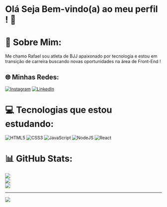 # Olá Seja Bem-vindo(a) ao meu perfil ! 👋

# 💫 Sobre Mim:
Me chamo Rafael sou atleta de BJJ apaixonado por tecnologia e estou em transição de carreira buscando novas oportunidades na área de Front-End !


## 🌐 Minhas Redes:
[![Instagram](https://img.shields.io/badge/Instagram-%23E4405F.svg?logo=Instagram&logoColor=white)](https://www.instagram.com/rafaelsilva_bjj/?theme=dark) [![LinkedIn](https://img.shields.io/badge/LinkedIn-%230077B5.svg?logo=linkedin&logoColor=white)](https://linkedin.com/in/https://www.linkedin.com/in/rafael-silva-018bb9a9/) 

# 💻 Tecnologias que estou estudando:
![HTML5](https://img.shields.io/badge/html5-%23E34F26.svg?style=for-the-badge&logo=html5&logoColor=white) ![CSS3](https://img.shields.io/badge/css3-%231572B6.svg?style=for-the-badge&logo=css3&logoColor=white) ![JavaScript](https://img.shields.io/badge/javascript-%23323330.svg?style=for-the-badge&logo=javascript&logoColor=%23F7DF1E) ![NodeJS](https://img.shields.io/badge/node.js-6DA55F?style=for-the-badge&logo=node.js&logoColor=white) ![React](https://img.shields.io/badge/react-%2320232a.svg?style=for-the-badge&logo=react&logoColor=%2361DAFB)

# 📊 GitHub Stats:
![](https://github-readme-stats.vercel.app/api?username=RafaelSilvaeth&theme=highcontrast&hide_border=true&include_all_commits=false&count_private=false)<br/>
![](https://github-readme-streak-stats.herokuapp.com/?user=RafaelSilvaeth&theme=highcontrast&hide_border=true)<br/>
![](https://github-readme-stats.vercel.app/api/top-langs/?username=RafaelSilvaeth&theme=highcontrast&hide_border=true&include_all_commits=false&count_private=false&layout=compact)

---
[![](https://visitcount.itsvg.in/api?id=RafaelSilvaeth&icon=0&color=0)](https://visitcount.itsvg.in)

<!-- Proudly created with GPRM ( https://gprm.itsvg.in ) -->
